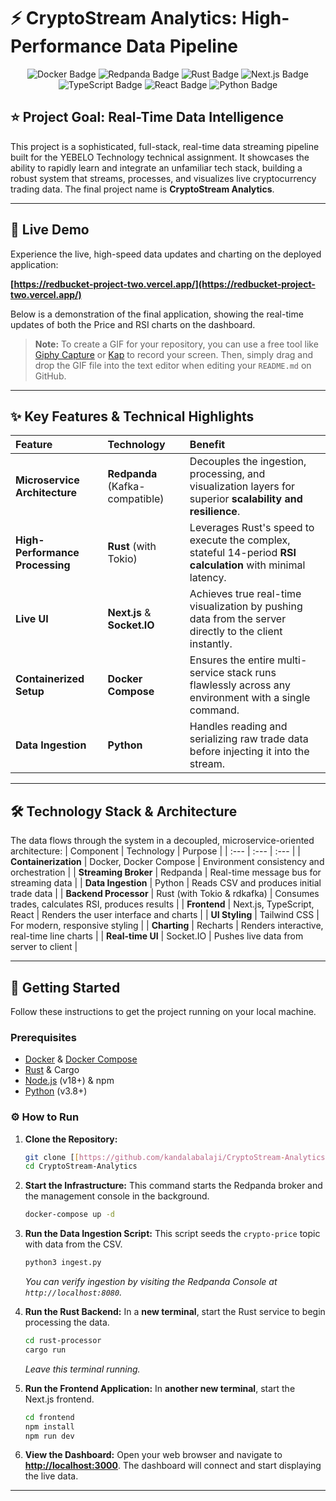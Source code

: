 # ⚡ CryptoStream Analytics: High-Performance Data Pipeline

<p align="center">
  <img src="https://img.shields.io/badge/Docker-2496ED?style=for-the-badge&logo=docker&logoColor=white" alt="Docker Badge"/>
  <img src="https://img.shields.io/badge/Redpanda-FF2A2A?style=for-the-badge&logo=redpanda&logoColor=white" alt="Redpanda Badge"/>
  <img src="https://img.shields.io/badge/Rust-000000?style=for-the-badge&logo=rust&logoColor=white" alt="Rust Badge"/>
  <img src="https://img.shields.io/badge/Next.js-000000?style=for-the-badge&logo=nextdotjs&logoColor=white" alt="Next.js Badge"/>
  <img src="https://img.shields.io/badge/TypeScript-3178C6?style=for-the-badge&logo=typescript&logoColor=white" alt="TypeScript Badge"/>
  <img src="https://img.shields.io/badge/React-20232A?style=for-the-badge&logo=react&logoColor=61DAFB" alt="React Badge"/>
  <img src="https://img.shields.io/badge/Python-3776AB?style=for-the-badge&logo=python&logoColor=white" alt="Python Badge"/>
</p>

## ⭐ Project Goal: Real-Time Data Intelligence

This project is a sophisticated, full-stack, real-time data streaming pipeline built for the YEBELO Technology technical assignment. It showcases the ability to rapidly learn and integrate an unfamiliar tech stack, building a robust system that streams, processes, and visualizes live cryptocurrency trading data. The final project name is **CryptoStream Analytics**.

---

## 🔗 Live Demo

Experience the live, high-speed data updates and charting on the deployed application:

**[https://redbucket-project-two.vercel.app/](https://redbucket-project-two.vercel.app/)**

Below is a demonstration of the final application, showing the real-time updates of both the Price and RSI charts on the dashboard.

> **Note:** To create a GIF for your repository, you can use a free tool like [Giphy Capture](https://giphy.com/apps/giphycapture) or [Kap](https://getkap.co/) to record your screen. Then, simply drag and drop the GIF file into the text editor when editing your `README.md` on GitHub.

---

## ✨ Key Features & Technical Highlights

| Feature | Technology | Benefit |
| :--- | :--- | :--- |
| **Microservice Architecture** | **Redpanda** (Kafka-compatible) | Decouples the ingestion, processing, and visualization layers for superior **scalability and resilience**. |
| **High-Performance Processing** | **Rust** (with Tokio) | Leverages Rust's speed to execute the complex, stateful 14-period **RSI calculation** with minimal latency. |
| **Live UI** | **Next.js** & **Socket.IO** | Achieves true real-time visualization by pushing data from the server directly to the client instantly. |
| **Containerized Setup** | **Docker Compose** | Ensures the entire multi-service stack runs flawlessly across any environment with a single command. |
| **Data Ingestion** | **Python** | Handles reading and serializing raw trade data before injecting it into the stream. |

---

## 🛠️ Technology Stack & Architecture

The data flows through the system in a decoupled, microservice-oriented architecture:
| Component | Technology | Purpose |
| :--- | :--- | :--- |
| **Containerization** | Docker, Docker Compose | Environment consistency and orchestration |
| **Streaming Broker** | Redpanda | Real-time message bus for streaming data |
| **Data Ingestion** | Python | Reads CSV and produces initial trade data |
| **Backend Processor** | Rust (with Tokio & rdkafka) | Consumes trades, calculates RSI, produces results |
| **Frontend** | Next.js, TypeScript, React | Renders the user interface and charts |
| **UI Styling** | Tailwind CSS | For modern, responsive styling |
| **Charting** | Recharts | Renders interactive, real-time line charts |
| **Real-time UI** | Socket.IO | Pushes live data from server to client |

---

## 🚀 Getting Started

Follow these instructions to get the project running on your local machine.

### Prerequisites

- [Docker](https://www.docker.com/get-started/) & [Docker Compose](https://docs.docker.com/compose/install/)
- [Rust](https://www.rust-lang.org/tools/install) & Cargo
- [Node.js](https://nodejs.org/en/download/) (v18+) & npm
- [Python](https://www.python.org/downloads/) (v3.8+)

### ⚙️ How to Run

1.  **Clone the Repository:**
    ```bash
    git clone [[https://github.com/kandalabalaji/CryptoStream-Analytics.git](https://github.com/kandalabalaji/CryptoStream-Analytics.git)]
    cd CryptoStream-Analytics
    ```

2.  **Start the Infrastructure:**
    This command starts the Redpanda broker and the management console in the background.
    ```bash
    docker-compose up -d
    ```

3.  **Run the Data Ingestion Script:**
    This script seeds the `crypto-price` topic with data from the CSV.
    ```bash
    python3 ingest.py 
    ```
    *You can verify ingestion by visiting the Redpanda Console at `http://localhost:8080`.*

4.  **Run the Rust Backend:**
    In a **new terminal**, start the Rust service to begin processing the data.
    ```bash
    cd rust-processor
    cargo run
    ```
    *Leave this terminal running.*

5.  **Run the Frontend Application:**
    In **another new terminal**, start the Next.js frontend.
    ```bash
    cd frontend
    npm install
    npm run dev
    ```

6.  **View the Dashboard:**
    Open your web browser and navigate to **[http://localhost:3000](http://localhost:3000)**. The dashboard will connect and start displaying the live data.

---
